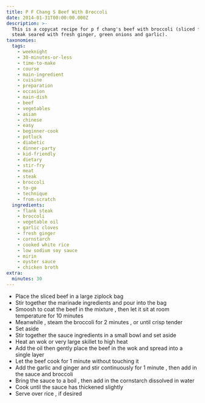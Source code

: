 ```yaml
---
title: P F Chang S Beef With Broccoli
date: 2014-01-31T00:00:00.000Z
description: >-
  This is a copycat recipe for p f chang's beef with broccoli (sliced flank
  steak seared with fresh ginger, green onions and garlic).
taxonomies:
  tags:
    - weeknight
    - 30-minutes-or-less
    - time-to-make
    - course
    - main-ingredient
    - cuisine
    - preparation
    - occasion
    - main-dish
    - beef
    - vegetables
    - asian
    - chinese
    - easy
    - beginner-cook
    - potluck
    - diabetic
    - dinner-party
    - kid-friendly
    - dietary
    - stir-fry
    - meat
    - steak
    - broccoli
    - to-go
    - technique
    - from-scratch
  ingredients:
    - flank steak
    - broccoli
    - vegetable oil
    - garlic cloves
    - fresh ginger
    - cornstarch
    - cooked white rice
    - low sodium soy sauce
    - mirin
    - oyster sauce
    - chicken broth
extra:
  minutes: 30
---
```

 - Place the sliced beef in a large ziplock bag
 - Stir together the marinade ingredients and pour into the bag
 - Smoosh to coat the beef in the mixture , then let it sit at room temperature for 10 minutes
 - Meanwhile , steam the broccoli for 2 minutes , or until crisp tender
 - Set aside
 - Stir together the sauce ingredients in a small bowl and set aside
 - Heat an wok or very large skillet to high heat
 - Add the oil then gently place the beef in the wok and spread into a single layer
 - Let the beef cook for 1 minute without touching it
 - Add the garlic and ginger and stir continuously for 1 minute , then add in the sauce and broccoli
 - Bring the sauce to a boil , then add in the cornstarch dissolved in water
 - Cook until the sauce has thickened slightly
 - Serve over rice , if desired
